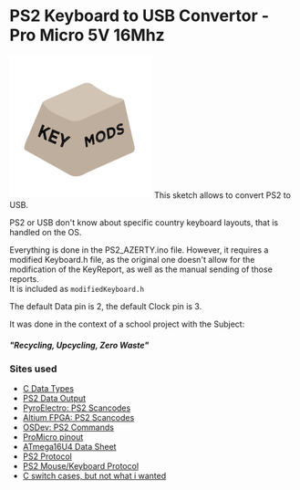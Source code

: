 PS2 Keyboard to USB Convertor - Pro Micro 5V 16Mhz
==================================================
![KeyMods](images/logo_cropped.png?raw=true "KeyMods Logo")
This sketch allows to convert PS2 to USB.

PS2 or USB don't know about specific country keyboard layouts,
that is handled on the OS.

Everything is done in the PS2_AZERTY.ino file.
However, it requires a modified Keyboard.h file, as the original one
doesn't allow for the modification of the KeyReport, as well as the
manual sending of those reports.<br>
It is included as `modifiedKeyboard.h`

The default Data pin is 2, the default Clock pin is 3.

It was done in the context of a school project with the Subject:

##### "Recycling, Upcycling, Zero Waste"

### Sites used
- [C Data Types](https://www.tutorialspoint.com/cprogramming/c_data_types.htm)
- [PS2 Data Output](http://www.pyroelectro.com/tutorials/ps2_keyboard_interface/theory.html)
- [PyroElectro: PS2 Scancodes](http://www.pyroelectro.com/tutorials/ps2_keyboard_interface/theory_ps2.html)
- [Altium FPGA: PS2 Scancodes](https://techdocs.altium.com/display/FPGA/PS2+Keyboard+Scan+Codes)
- [OSDev: PS2 Commands](https://wiki.osdev.org/PS/2_Keyboard)
- [ProMicro pinout](https://cdn.sparkfun.com/assets/f/d/8/0/d/ProMicro16MHzv2.pdf)
- [ATmega16U4 Data Sheet](http://ww1.microchip.com/downloads/en/DeviceDoc/Atmel-7766-8-bit-AVR-ATmega16U4-32U4_Datasheet.pdf)
- [PS2 Protocol](http://www.electronics-base.com/general-description/communication/111-the-ps2-protocol-used-by-mousekeyboard)
- [PS2 Mouse/Keyboard Protocol](http://www.burtonsys.com/ps2_chapweske.htm)
- [C switch cases, but not what i wanted](https://github.com/techpaul/PS2KeyAdvanced/blob/master/src/PS2KeyAdvanced.cpp)
